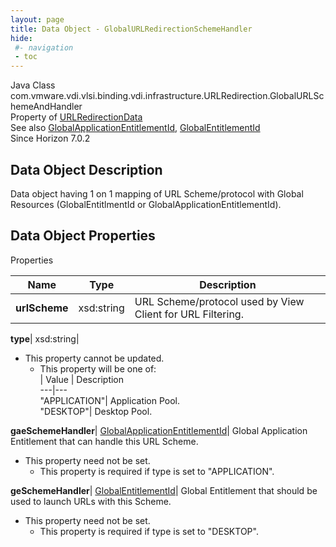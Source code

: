 ```yaml
---
layout: page
title: Data Object - GlobalURLRedirectionSchemeHandler
hide:
 #- navigation
 - toc
---
```






Java Class
    com.vmware.vdi.vlsi.binding.vdi.infrastructure.URLRedirection.GlobalURLSchemeAndHandler  
Property of
     [URLRedirectionData](vdi.infrastructure.URLRedirection.URLRedirectionData.md#field_detail)  
See also
     [GlobalApplicationEntitlementId](vdi.entity.GlobalApplicationEntitlementId.md), [GlobalEntitlementId](vdi.entity.GlobalEntitlementId.md)  
Since 
    Horizon 7.0.2

## Data Object Description 

Data object having 1 on 1 mapping of URL Scheme/protocol with Global Resources (GlobalEntitlmentId or GlobalApplicationEntitlementId). 

## Data Object Properties

Properties

Name |  Type |  Description   
---|---|---  
**urlScheme**|  xsd:string|  URL Scheme/protocol used by View Client for URL Filtering.   
  
**type**|  xsd:string|    


* This property cannot be updated.
  * This property will be one of:  
|  Value |  Description   
---|---  
"APPLICATION"| Application Pool.  
"DESKTOP"| Desktop Pool.  

  
**gaeSchemeHandler**| [GlobalApplicationEntitlementId](vdi.entity.GlobalApplicationEntitlementId.md)|  Global Application Entitlement that can handle this URL Scheme.   


* This property need not be set.
  * This property is required if type is set to "APPLICATION".

  
**geSchemeHandler**| [GlobalEntitlementId](vdi.entity.GlobalEntitlementId.md)|  Global Entitlement that should be used to launch URLs with this Scheme.   


* This property need not be set.
  * This property is required if type is set to "DESKTOP".

  
  
  
  
  
  

